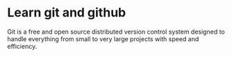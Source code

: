 # Learn git and github

Git is a free and open source distributed version control system designed to handle everything from small to very large projects with speed and efficiency. 